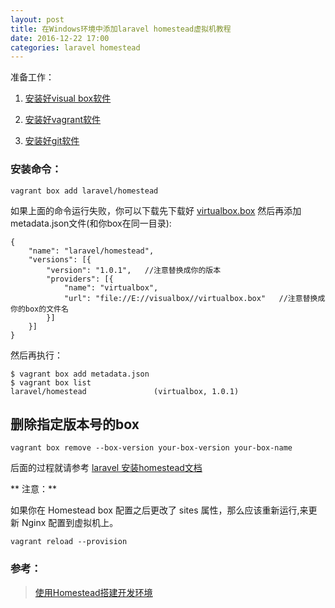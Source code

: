 ```yaml
---
layout: post
title: 在Windows环境中添加laravel homestead虚拟机教程
date: 2016-12-22 17:00
categories: laravel homestead
---
```


准备工作：

1. [安装好visual box软件](https://www.virtualbox.org/)

2. [安装好vagrant软件](https://www.vagrantup.com/downloads.html)

2. [安装好git软件](http://git-scm.com/)

### 安装命令：

```
vagrant box add laravel/homestead
```
如果上面的命令运行失败，你可以下载先下载好 [virtualbox.box](https://atlas.hashicorp.com/laravel/boxes/homestead/versions/1.0.1/providers/virtualbox.box) 然后再添加metadata.json文件(和你box在同一目录):

```
{
    "name": "laravel/homestead",
    "versions": [{
        "version": "1.0.1",   //注意替换成你的版本
        "providers": [{
            "name": "virtualbox",
            "url": "file://E://visualbox//virtualbox.box"   //注意替换成你的box的文件名
        }]
    }]
}
```

然后再执行：

```
$ vagrant box add metadata.json
$ vagrant box list
laravel/homestead               (virtualbox, 1.0.1)
```

## 删除指定版本号的box

```
vagrant box remove --box-version your-box-version your-box-name
```

后面的过程就请参考 [laravel 安装homestead文档](https://laravel.com/docs/5.3/homestead)

** 注意：**

如果你在 Homestead box 配置之后更改了 sites 属性，那么应该重新运行,来更新 Nginx 配置到虚拟机上。

```
vagrant reload --provision
```

### 参考：

> [使用Homestead搭建开发环境](https://solarhell.com/post/2016/04/homestead)
